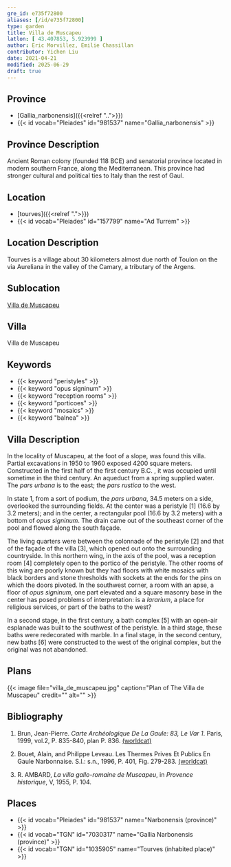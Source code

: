 ```yaml
---
gre_id: e735f72800
aliases: [/id/e735f72800]
type: garden
title: Villa de Muscapeu
latlon: [ 43.407853, 5.923999 ]
author: Eric Morvillez, Emilie Chassillan
contributor: Yichen Liu
date: 2021-04-21
modified: 2025-06-29
draft: true
---
```


## Province

- [Gallia_narbonensis]({{<relref "..">}})
- {{< id vocab="Pleiades" id="981537" name="Gallia_narbonensis" >}}

## Province Description

Ancient Roman colony (founded 118 BCE) and senatorial province located in modern southern France, along the Mediterranean. This province had stronger cultural and political ties to Italy than the rest of Gaul.

## Location

- [tourves]({{<relref ".">}})
- {{< id vocab="Pleiades" id="157799" name="Ad Turrem" >}}

## Location Description

Tourves is a village about 30 kilometers almost due north of Toulon on the via Aureliana in the valley of the Camary, a tributary of the Argens.

## Sublocation

[Villa de Muscapeu](#)

## Villa

Villa de Muscapeu

## Keywords

- {{< keyword "peristyles" >}}
- {{< keyword "opus signinum" >}}
- {{< keyword "reception rooms" >}}
- {{< keyword "porticoes" >}}
- {{< keyword "mosaics" >}}
- {{< keyword "balnea" >}}

## Villa Description

In the locality of Muscapeu, at the foot of a slope, was found this villa.  Partial excavations in 1950 to 1960 exposed 4200 square meters.  Constructed in the first half of the first century B.C. , it was occupied until sometime in the third century.  An aqueduct from a spring supplied water.  The *pars urbana* is to the east; the *pars rustica* to the west.

In state 1, from a sort of podium, the *pars urbana*, 34.5 meters on a side, overlooked the surrounding fields.  At the center was a peristyle [1] (16.6 by 3.2 meters); and in the center, a rectangular pool (16.6 by 3.2 meters) with a bottom of *opus signinum*.  The drain came out of the southeast corner of the pool and flowed along the south façade.

The living quarters were between the colonnade of the peristyle [2] and that of the façade of the villa [3], which opened out onto the surrounding countryside.  In this northern wing, in the axis of the pool, was a reception room [4] completely open to the portico of the peristyle.  The other rooms of this wing are poorly known but they had floors with white mosaics with black borders and stone thresholds with sockets at the ends for the pins on which the doors pivoted.  In the southwest corner, a room with an apse, a floor of *opus signinum*, one part elevated and a square masonry base in the center has posed problems of interpretation: is a *lararium*, a place for religious services, or part of the baths to the west?

In a second stage, in the first century, a bath complex [5] with an open-air esplanade was built to the southwest of the peristyle.  In a third stage, these baths were redecorated with marble.  In a final stage, in the second century, new baths [6] were constructed to the west of the original complex, but the original was not abandoned.

## Plans

{{< image file="villa_de_muscapeu.jpg" caption="Plan of The Villa de Muscapeu" credit="" alt="" >}}

<!-- ## Dates -->

## Bibliography

1. Brun, Jean-Pierre. *Carte Archéologique De La Gaule: 83, Le Var 1*. Paris, 1999, vol.2, P. 835-840, plan P. 836. [(worldcat)](https://search.worldcat.org/title/1074683092)

2. Bouet, Alain, and Philippe Leveau. Les Thermes Prives Et Publics En Gaule Narbonnaise. S.l.: s.n., 1996, P. 401, Fig. 279-283. [(worldcat)](https://search.worldcat.org/title/490154337)

3. R. AMBARD, *La  villa  gallo-romaine  de  Muscapeu*, in *Provence  historique*, V, 1955, P. 104.

## Places

- {{< id vocab="Pleiades" id="981537" name="Narbonensis (province)" >}}
- {{< id vocab="TGN" id="7030317" name="Gallia Narbonensis (province)" >}}
- {{< id vocab="TGN" id="1035905" name="Tourves (inhabited place)" >}}
